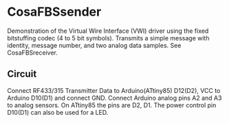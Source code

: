 CosaFBSsender
=============
Demonstration of the Virtual Wire Interface (VWI) driver using the
fixed bitstuffing codec (4 to 5 bit symbols). Transmits a simple
message with identity, message number, and two analog data
samples. See CosaFBSreceiver. 

Circuit
-------
Connect RF433/315 Transmitter Data to Arduino(ATtiny85) D12(D2),
VCC to Arduino D10(D1) and connect GND. Connect Arduino analog pins
A2 and A3 to analog sensors. On ATtiny85 the pins are D2, D1. 
The power control pin D10(D1) can also be used for a LED.

